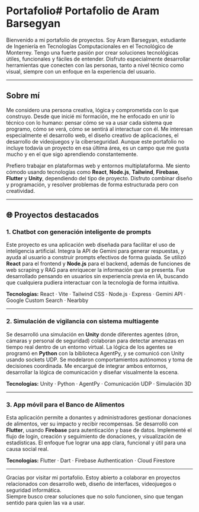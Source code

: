 # Portafolio# Portafolio de Aram Barsegyan

Bienvenido a mi portafolio de proyectos. Soy Aram Barsegyan, estudiante de Ingeniería en Tecnologías Computacionales en el Tecnológico de Monterrey. Tengo una fuerte pasión por crear soluciones tecnológicas útiles, funcionales y fáciles de entender. Disfruto especialmente desarrollar herramientas que conecten con las personas, tanto a nivel técnico como visual, siempre con un enfoque en la experiencia del usuario.

---

## Sobre mí

Me considero una persona creativa, lógica y comprometida con lo que construyo. Desde que inicié mi formación, me he enfocado en unir lo técnico con lo humano: pensar cómo se va a usar cada sistema que programo, cómo se verá, cómo se sentirá al interactuar con él. Me interesan especialmente el desarrollo web, el diseño creativo de aplicaciones, el desarrollo de videojuegos y la ciberseguridad. Aunque este portafolio no incluye todavía un proyecto en esa última área, es un campo que me gusta mucho y en el que sigo aprendiendo constantemente.

Prefiero trabajar en plataformas web y entornos multiplataforma. Me siento cómodo usando tecnologías como **React**, **Node.js**, **Tailwind**, **Firebase**, **Flutter** y **Unity**, dependiendo del tipo de proyecto. Disfruto combinar diseño y programación, y resolver problemas de forma estructurada pero con creatividad.

---

## 🌐 Proyectos destacados

### 1. Chatbot con generación inteligente de prompts

Este proyecto es una aplicación web diseñada para facilitar el uso de inteligencia artificial. Integra la API de Gemini para generar respuestas, y ayuda al usuario a construir prompts efectivos de forma guiada. Se utilizó **React** para el frontend y **Node.js** para el backend, además de funciones de web scraping y RAG para enriquecer la información que se presenta. Fue desarrollado pensando en usuarios sin experiencia previa en IA, buscando que cualquiera pudiera interactuar con la tecnología de forma intuitiva.

**Tecnologías:** React · Vite · Tailwind CSS · Node.js · Express · Gemini API · Google Custom Search · Nearbby

---

### 2. Simulación de vigilancia con sistema multiagente

Se desarrolló una simulación en **Unity** donde diferentes agentes (dron, cámaras y personal de seguridad) colaboran para detectar amenazas en tiempo real dentro de un entorno virtual. La lógica de los agentes se programó en **Python** con la biblioteca AgentPy, y se comunicó con Unity usando sockets UDP. Se modelaron comportamientos autónomos y toma de decisiones coordinada. Me encargué de integrar ambos entornos, desarrollar la lógica de comunicación y diseñar visualmente la escena.

**Tecnologías:** Unity · Python · AgentPy · Comunicación UDP · Simulación 3D

---

### 3. App móvil para el Banco de Alimentos

Esta aplicación permite a donantes y administradores gestionar donaciones de alimentos, ver su impacto y recibir recompensas. Se desarrolló con **Flutter**, usando **Firebase** para autenticación y base de datos. Implementé el flujo de login, creación y seguimiento de donaciones, y visualización de estadísticas. El enfoque fue lograr una app clara, funcional y útil para una causa social real.

**Tecnologías:** Flutter · Dart · Firebase Authentication · Cloud Firestore

---

Gracias por visitar mi portafolio. Estoy abierto a colaborar en proyectos relacionados con desarrollo web, diseño de interfaces, videojuegos o seguridad informática.  
Siempre busco crear soluciones que no solo funcionen, sino que tengan sentido para quien las va a usar.

